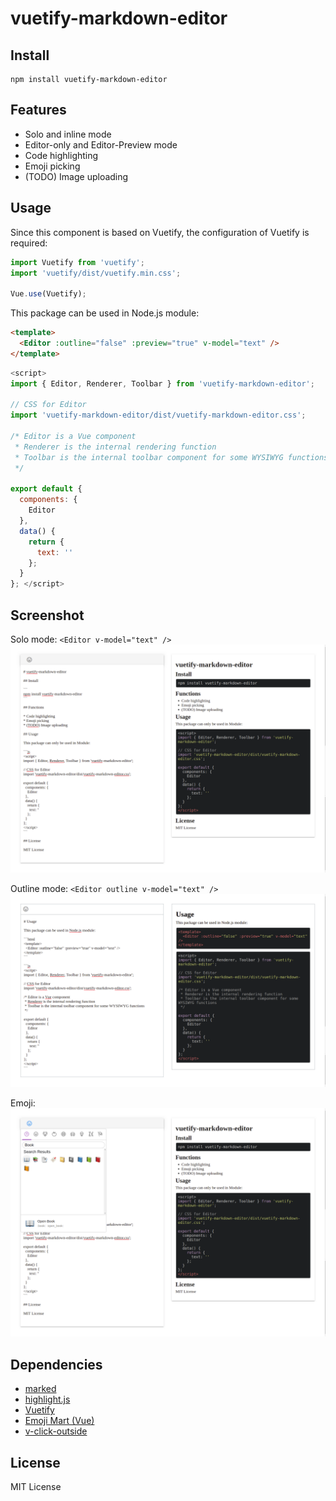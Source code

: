 # vuetify-markdown-editor

## Install 

```
npm install vuetify-markdown-editor
```

## Features

* Solo and inline mode
* Editor-only and Editor-Preview mode
* Code highlighting
* Emoji picking
* (TODO) Image uploading

## Usage

Since this component is based on Vuetify,
the configuration of Vuetify is required:

```js
import Vuetify from 'vuetify';
import 'vuetify/dist/vuetify.min.css';

Vue.use(Vuetify);
```

This package can be used in Node.js module:

```html
<template>
  <Editor :outline="false" :preview="true" v-model="text" />
</template>
```

```js
<script>
import { Editor, Renderer, Toolbar } from 'vuetify-markdown-editor';

// CSS for Editor
import 'vuetify-markdown-editor/dist/vuetify-markdown-editor.css';

/* Editor is a Vue component
 * Renderer is the internal rendering function
 * Toolbar is the internal toolbar component for some WYSIWYG functions
 */

export default {
  components: {
    Editor
  },
  data() {
    return {
      text: ''
    };
  }
}; </script>
```

## Screenshot

Solo mode: `<Editor v-model="text" />`
![Screenshot](Screenshot.png)

Outline mode: `<Editor outline v-model="text" />`
![Screenshot-Outline](Screenshot-Outline.png)

Emoji:
![Screenshot-Emoji](Screenshot-Emoji.png)


## Dependencies

* [marked](https://github.com/markedjs/marked)
* [highlight.js](https://github.com/highlightjs/highlight.js)
* [Vuetify](https://github.com/vuetifyjs/vuetify)
* [Emoji Mart (Vue)](https://github.com/jm-david/emoji-mart-vue)
* [v-click-outside](https://github.com/ndelvalle/v-click-outside)

## License

MIT License

